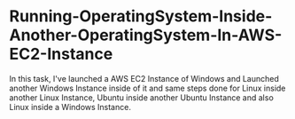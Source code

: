 # Running-OperatingSystem-Inside-Another-OperatingSystem-In-AWS-EC2-Instance
In this task, I've launched a AWS EC2 Instance of Windows and Launched another Windows Instance inside of it and same steps done for Linux inside another Linux Instance, Ubuntu inside another Ubuntu Instance and also Linux inside a Windows Instance.
